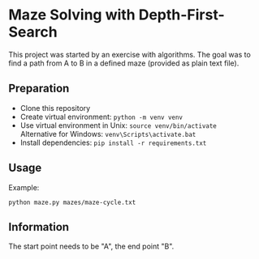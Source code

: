 # Maze Solving with Depth-First-Search

This project was started by an exercise with algorithms. The goal was
to find a path from A to B in a defined maze (provided as plain text file).

## Preparation

* Clone this repository
* Create virtual environment: `python -m venv venv`
* Use virtual environment in Unix: `source venv/bin/activate`<br />
  Alternative for Windows: `venv\Scripts\activate.bat`
* Install dependencies: `pip install -r requirements.txt`

## Usage

Example:

`python maze.py mazes/maze-cycle.txt`

## Information

The start point needs to be "A", the end point "B".

